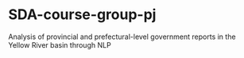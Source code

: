 # SDA-course-group-pj
Analysis of provincial and prefectural-level government reports in the Yellow River basin through NLP
